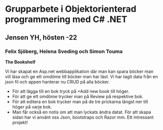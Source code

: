 # Grupparbete i Objektorienterad programmering med C# .NET
## Jensen YH, hösten -22 
### Felix Sjöberg, Helena Sveding och Simon Touma
**The Bookshelf**

Vi har skapat en Asp.net webbapplikation där man kan spara böcker man vill läsa och ge ett omdöme till böcker man har läst. Vi har tagit data från en json fil och appen hanterar nu CRUD på alla böcker.
-	För att lägga till en bok tryck på +Add new book till höger.
-	För att ge ett omdöme trycker man på Review på respektive bok.
-	För att editera en bok trycker man på de tre prickarna längst ner till höger på varje bok.
-	Man får också en notis om att man lyckats ändra datat.
För att skapa sidan har vi använt oss Json, bootstraps och Razor mm.
Ett intressant projekt!
